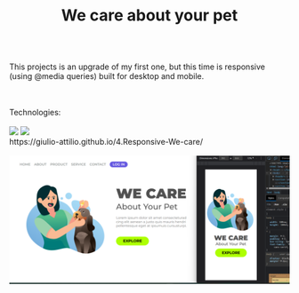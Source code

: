 <h1 align="center">We care about your pet</h1>
<br>
<br>
<p>This projects is an upgrade of my first one, but this time is responsive (using @media queries) built for desktop and mobile.</p>
<br>
<br>
Technologies:
<br>
<br>
<img src="https://img.shields.io/badge/HTML5-E34F26?style=for-the-badge&logo=html5&logoColor=white">
<img src="https://img.shields.io/badge/CSS3-1572B6?style=for-the-badge&logo=css3&logoColor=white">
<br>
https://giulio-attilio.github.io/4.Responsive-We-care/
<br>
<br>
<img src="https://github.com/giulio-attilio/4.Responsive-We-care/blob/master/assets/Finished.png?raw=true">
